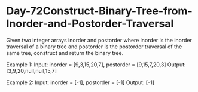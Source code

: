 # Day-72Construct-Binary-Tree-from-Inorder-and-Postorder-Traversal

Given two integer arrays inorder and postorder where inorder is the inorder traversal of a binary tree and postorder is the postorder traversal of the same tree,
construct and return the binary tree.

Example 1:
Input: inorder = [9,3,15,20,7], postorder = [9,15,7,20,3]
Output: [3,9,20,null,null,15,7]

Example 2:
Input: inorder = [-1], postorder = [-1]
Output: [-1]

